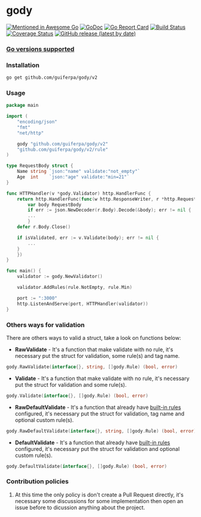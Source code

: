# gody

[![Mentioned in Awesome Go](https://awesome.re/mentioned-badge.svg)](https://github.com/avelino/awesome-go)
[![GoDoc](https://godoc.org/github.com/guiferpa/gody?status.svg)](https://godoc.org/github.com/guiferpa/gody)
[![Go Report Card](https://goreportcard.com/badge/github.com/guiferpa/gody)](https://goreportcard.com/report/github.com/guiferpa/gody)
[![Build Status](https://cloud.drone.io/api/badges/guiferpa/gody/status.svg)](https://cloud.drone.io/guiferpa/gody)
[![Coverage Status](https://coveralls.io/repos/github/guiferpa/gody/badge.svg?branch=master)](https://coveralls.io/github/guiferpa/gody?branch=master)
[![GitHub release (latest by date)](https://img.shields.io/github/v/release/guiferpa/gody?color=purple&label=latest)](https://github.com/guiferpa/gody/releases/latest)

### [Go versions supported](https://github.com/guiferpa/gody/commit/312f2e79be13aeb17e351d61283dfa0ea7aef15a#diff-b31f1e5654d027d84c24cdba2ff31ab79e3ea617091ed348a97476a27b076078R12)

### Installation
```bash
go get github.com/guiferpa/gody/v2
```

### Usage

```go
package main

import (
    "encoding/json"
    "fmt"
    "net/http"

    gody "github.com/guiferpa/gody/v2"
    "github.com/guiferpa/gody/v2/rule"
) 

type RequestBody struct {
    Name string `json:"name" validate:"not_empty"`
    Age  int    `json:"age" validate:"min=21"`
}

func HTTPHandler(v *gody.Validator) http.HandlerFunc {
    return http.HandlerFunc(func(w http.ResponseWriter, r *http.Request) {
        var body RequestBody
        if err := json.NewDecoder(r.Body).Decode(&body); err != nil {
	    ...
    	}
	defer r.Body.Close()

	if isValidated, err := v.Validate(body); err != nil {
	    ...                                                                                
	}
    })
}

func main() {
    validator := gody.NewValidator()

    validator.AddRules(rule.NotEmpty, rule.Min)

    port := ":3000"
    http.ListenAndServe(port, HTTPHandler(validator))
}
```

### Others ways for validation

There are others ways to valid a struct, take a look on functions below:

- **RawValidate** - It's a function that make validate with no rule, it's necessary put the struct for validation, some rule(s) and tag name.

```go
gody.RawValidate(interface{}, string, []gody.Rule) (bool, error)
```

- **Validate** - It's a function that make validate with no rule, it's necessary put the struct for validation and some rule(s).
```go
gody.Validate(interface{}, []gody.Rule) (bool, error)
```

- **RawDefaultValidate** - It's a function that already have [built-in rules](https://github.com/guiferpa/gody/blob/72ce1caecc5fdacf40ee282716ec1b5abe6f7adf/validate.go#L15-L23) configured, it's necessary put the struct for validation, tag name and optional custom rule(s).
```go
gody.RawDefaultValidate(interface{}, string, []gody.Rule) (bool, error)
```

- **DefaultValidate** - It's a function that already have [built-in rules](https://github.com/guiferpa/gody/blob/72ce1caecc5fdacf40ee282716ec1b5abe6f7adf/validate.go#L15-L23) configured, it's necessary put the struct for validation and optional custom rule(s).
```go
gody.DefaultValidate(interface{}, []gody.Rule) (bool, error)
```

### Contribution policies

1. At this time the only policy is don't create a Pull Request directly, it's necessary some discussions for some implementation then open an issue before to dicussion anything about the project.
